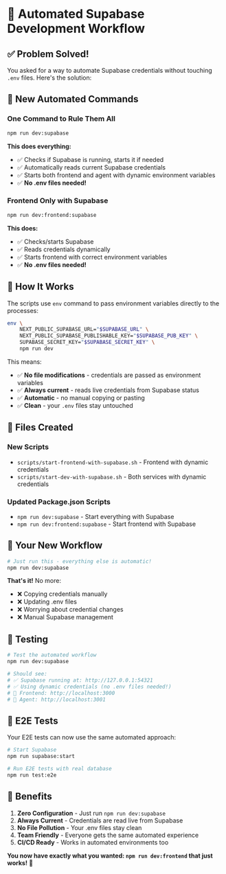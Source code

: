 # 🎉 Automated Supabase Development Workflow

## ✅ Problem Solved!

You asked for a way to automate Supabase credentials without touching `.env` files. Here's the solution:

## 🚀 New Automated Commands

### **One Command to Rule Them All**
```bash
npm run dev:supabase
```
**This does everything:**
- ✅ Checks if Supabase is running, starts it if needed
- ✅ Automatically reads current Supabase credentials  
- ✅ Starts both frontend and agent with dynamic environment variables
- ✅ **No .env files needed!**

### **Frontend Only with Supabase**
```bash
npm run dev:frontend:supabase
```
**This does:**
- ✅ Checks/starts Supabase
- ✅ Reads credentials dynamically
- ✅ Starts frontend with correct environment variables
- ✅ **No .env files needed!**

## 🔧 How It Works

The scripts use `env` command to pass environment variables directly to the processes:

```bash
env \
    NEXT_PUBLIC_SUPABASE_URL="$SUPABASE_URL" \
    NEXT_PUBLIC_SUPABASE_PUBLISHABLE_KEY="$SUPABASE_PUB_KEY" \
    SUPABASE_SECRET_KEY="$SUPABASE_SECRET_KEY" \
    npm run dev
```

This means:
- ✅ **No file modifications** - credentials are passed as environment variables
- ✅ **Always current** - reads live credentials from Supabase status
- ✅ **Automatic** - no manual copying or pasting
- ✅ **Clean** - your `.env` files stay untouched

## 📁 Files Created

### New Scripts
- `scripts/start-frontend-with-supabase.sh` - Frontend with dynamic credentials
- `scripts/start-dev-with-supabase.sh` - Both services with dynamic credentials

### Updated Package.json Scripts
- `npm run dev:supabase` - Start everything with Supabase
- `npm run dev:frontend:supabase` - Start frontend with Supabase

## 🎯 Your New Workflow

```bash
# Just run this - everything else is automatic!
npm run dev:supabase
```

**That's it!** No more:
- ❌ Copying credentials manually
- ❌ Updating .env files
- ❌ Worrying about credential changes
- ❌ Manual Supabase management

## 🧪 Testing

```bash
# Test the automated workflow
npm run dev:supabase

# Should see:
# ✅ Supabase running at: http://127.0.0.1:54321
# ✅ Using dynamic credentials (no .env files needed!)
# 📱 Frontend: http://localhost:3000
# 🤖 Agent: http://localhost:3001
```

## 🔄 E2E Tests

Your E2E tests can now use the same automated approach:

```bash
# Start Supabase
npm run supabase:start

# Run E2E tests with real database
npm run test:e2e
```

## 🎉 Benefits

1. **Zero Configuration** - Just run `npm run dev:supabase`
2. **Always Current** - Credentials are read live from Supabase
3. **No File Pollution** - Your .env files stay clean
4. **Team Friendly** - Everyone gets the same automated experience
5. **CI/CD Ready** - Works in automated environments too

**You now have exactly what you wanted: `npm run dev:frontend` that just works!** 🚀
